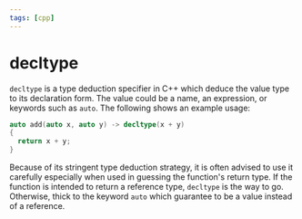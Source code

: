 ```yaml
---
tags: [cpp]
---
```


# decltype

`decltype` is a type deduction specifier in C++ which deduce the value type to
its declaration form. The value could be a name, an expression, or keywords such
as `auto`. The following shows an example usage:

```cpp
auto add(auto x, auto y) -> decltype(x + y)
{
  return x + y;
}
```

Because of its stringent type deduction strategy, it is often advised to use it
carefully especially when used in guessing the function's return type. If the
function is intended to return a reference type, `decltype` is the way to go.
Otherwise, thick to the keyword `auto` which guarantee to be a value instead of
a reference.
